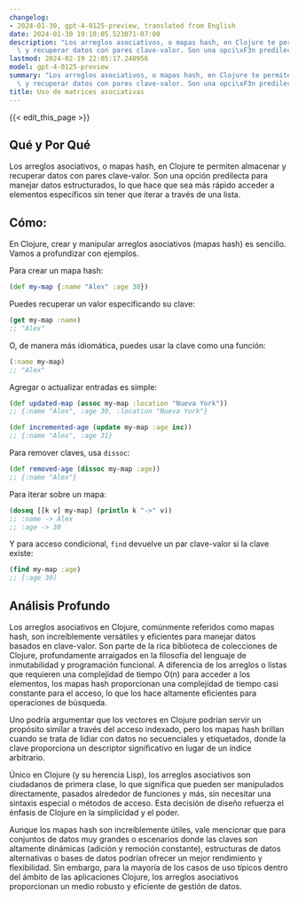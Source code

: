 ```yaml
---
changelog:
- 2024-01-30, gpt-4-0125-preview, translated from English
date: 2024-01-30 19:10:05.523071-07:00
description: "Los arreglos asociativos, o mapas hash, en Clojure te permiten almacenar\
  \ y recuperar datos con pares clave-valor. Son una opci\xF3n predilecta para manejar\u2026"
lastmod: 2024-02-19 22:05:17.240956
model: gpt-4-0125-preview
summary: "Los arreglos asociativos, o mapas hash, en Clojure te permiten almacenar\
  \ y recuperar datos con pares clave-valor. Son una opci\xF3n predilecta para manejar\u2026"
title: Uso de matrices asociativas
---
```


{{< edit_this_page >}}

## Qué y Por Qué

Los arreglos asociativos, o mapas hash, en Clojure te permiten almacenar y recuperar datos con pares clave-valor. Son una opción predilecta para manejar datos estructurados, lo que hace que sea más rápido acceder a elementos específicos sin tener que iterar a través de una lista.

## Cómo:

En Clojure, crear y manipular arreglos asociativos (mapas hash) es sencillo. Vamos a profundizar con ejemplos.

Para crear un mapa hash:

```clojure
(def my-map {:name "Alex" :age 30})
```

Puedes recuperar un valor especificando su clave:

```clojure
(get my-map :name)
;; "Alex"
```
O, de manera más idiomática, puedes usar la clave como una función:

```clojure
(:name my-map)
;; "Alex"
```

Agregar o actualizar entradas es simple:

```clojure
(def updated-map (assoc my-map :location "Nueva York"))
;; {:name "Alex", :age 30, :location "Nueva York"}

(def incremented-age (update my-map :age inc))
;; {:name "Alex", :age 31}
```

Para remover claves, usa `dissoc`:

```clojure
(def removed-age (dissoc my-map :age))
;; {:name "Alex"}
```

Para iterar sobre un mapa:

```clojure
(doseq [[k v] my-map] (println k "->" v))
;; :name -> Alex
;; :age -> 30
```

Y para acceso condicional, `find` devuelve un par clave-valor si la clave existe:

```clojure
(find my-map :age)
;; [:age 30]
```

## Análisis Profundo

Los arreglos asociativos en Clojure, comúnmente referidos como mapas hash, son increíblemente versátiles y eficientes para manejar datos basados en clave-valor. Son parte de la rica biblioteca de colecciones de Clojure, profundamente arraigados en la filosofía del lenguaje de inmutabilidad y programación funcional. A diferencia de los arreglos o listas que requieren una complejidad de tiempo O(n) para acceder a los elementos, los mapas hash proporcionan una complejidad de tiempo casi constante para el acceso, lo que los hace altamente eficientes para operaciones de búsqueda.

Uno podría argumentar que los vectores en Clojure podrían servir un propósito similar a través del acceso indexado, pero los mapas hash brillan cuando se trata de lidiar con datos no secuenciales y etiquetados, donde la clave proporciona un descriptor significativo en lugar de un índice arbitrario.

Único en Clojure (y su herencia Lisp), los arreglos asociativos son ciudadanos de primera clase, lo que significa que pueden ser manipulados directamente, pasados alrededor de funciones y más, sin necesitar una sintaxis especial o métodos de acceso. Esta decisión de diseño refuerza el énfasis de Clojure en la simplicidad y el poder.

Aunque los mapas hash son increíblemente útiles, vale mencionar que para conjuntos de datos muy grandes o escenarios donde las claves son altamente dinámicas (adición y remoción constante), estructuras de datos alternativas o bases de datos podrían ofrecer un mejor rendimiento y flexibilidad. Sin embargo, para la mayoría de los casos de uso típicos dentro del ámbito de las aplicaciones Clojure, los arreglos asociativos proporcionan un medio robusto y eficiente de gestión de datos.
